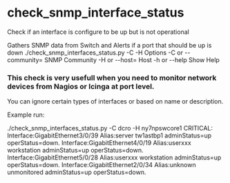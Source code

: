 # check_snmp_interface_status
Check if an interface is configure to be up but is not operational

Gathers SNMP data from Switch and Alerts if a port that should be up is down
./check_snmp_interfaces_status.py -C <community> -H <hostname>
Options
-C or --community= SNMP Community
-H or --host=      Host
-h or --help       Show Help




### This check is very usefull when you need to monitor network devices from Nagios or Icinga at port level.
You can ignore certain types of interfaces or based on name or description.

Example run:

./check_snmp_interfaces_status.py -C dcro -H ny7npswcore1
CRITICAL: Interface:GigabitEthernet3/0/39 Alias:server tw1astbp1 adminStatus=up operStatus=down.  Interface:GigabitEthernet4/0/19 Alias:userxxx workstation adminStatus=up operStatus=down.  Interface:GigabitEthernet5/0/28 Alias:userxxx workstation adminStatus=up operStatus=down.  Interface:GigabitEthernet2/0/34 Alias:unknown unmonitored adminStatus=up operStatus=down.  
